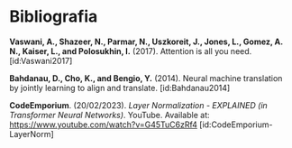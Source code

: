 # Bibliografia

**Vaswani, A., Shazeer, N., Parmar, N., Uszkoreit, J., Jones, L., Gomez, A. N., Kaiser, L., and Polosukhin, I.** (2017). Attention is all you need.
[id:Vaswani2017]

**Bahdanau, D., Cho, K., and Bengio, Y.** (2014). Neural machine translation by jointly learning to align and translate.
[id:Bahdanau2014]

**CodeEmporium**. (20/02/2023). *Layer Normalization - EXPLAINED (in Transformer Neural Networks)*. YouTube. Available at: https://www.youtube.com/watch?v=G45TuC6zRf4
[id:CodeEmporium-LayerNorm]